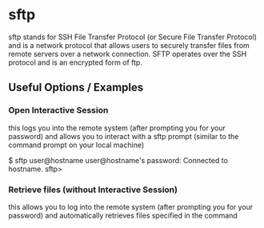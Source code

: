 # sftp
sftp stands for SSH File Transfer Protocol (or Secure File Transfer Protocol) and is a network protocol that allows users to securely transfer files from remote servers over a network connection. SFTP operates over the SSH protocol and is an encrypted form of ftp.

## Useful Options / Examples

### Open Interactive Session
this logs you into the remote system (after prompting you for your password) and allows you to interact with a sftp prompt (similar to the command prompt on your local machine) 

 $ sftp user@hostname
   user@hostname's password:
 Connected to hostname.
 sftp>

### Retrieve files (without Interactive Session)
this allows you to log into the remote system (after prompting you for your password) and automatically retrieves files specified in the command


